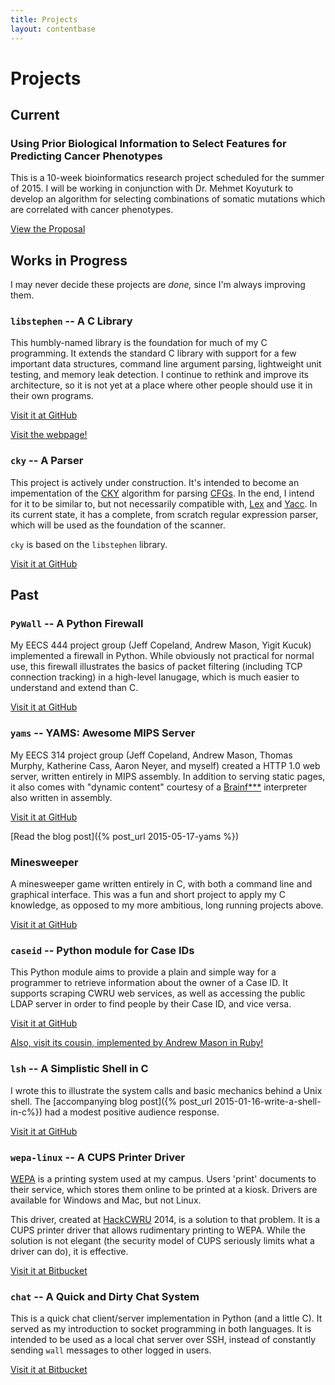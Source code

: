 ```yaml
---
title: Projects
layout: contentbase
---
```

# Projects

## Current

### Using Prior Biological Information to Select Features for Predicting Cancer Phenotypes

This is a 10-week bioinformatics research project scheduled for the summer
of 2015.  I will be working in conjunction with Dr. Mehmet Koyuturk to develop
an algorithm for selecting combinations of somatic mutations which are
correlated with cancer phenotypes.

[View the Proposal](https://dl.dropboxusercontent.com/u/24472738/proposal.pdf)

## Works in Progress

I may never decide these projects are *done,* since I'm always improving them.

### `libstephen` -- A C Library

This humbly-named library is the foundation for much of my C programming.  It
extends the standard C library with support for a few important data structures,
command line argument parsing, lightweight unit testing, and memory leak
detection.  I continue to rethink and improve its architecture, so it is not yet
at a place where other people should use it in their own programs.

[Visit it at GitHub](https://github.com/brenns10/libstephen)

[Visit the webpage!](/libstephen/)

### `cky` -- A Parser

This project is actively under construction.  It's intended to become an
impementation of the [CKY](http://en.wikipedia.org/wiki/CYK_algorithm) algorithm
for parsing [CFGs](//en.wikipedia.org/wiki/Context-free_grammar).  In the end, I
intend for it to be similar to, but not necessarily compatible with,
[Lex](http://en.wikipedia.org/wiki/Lex_(software)) and
[Yacc](http://en.wikipedia.org/wiki/Yacc).  In its current state, it has a
complete, from scratch regular expression parser, which will be used as the
foundation of the scanner.

`cky` is based on the `libstephen` library.

[Visit it at GitHub](https://github.com/brenns10/cky)

## Past

### `PyWall` -- A Python Firewall

My EECS 444 project group (Jeff Copeland, Andrew Mason, Yigit Kucuk) implemented
a firewall in Python.  While obviously not practical for normal use, this
firewall illustrates the basics of packet filtering (including TCP connection
tracking) in a high-level lanugage, which is much easier to understand and
extend than C.

[Visit it at GitHub](https://github.com/brenns10/pywall)

### `yams` -- YAMS: Awesome MIPS Server

My EECS 314 project group (Jeff Copeland, Andrew Mason, Thomas Murphy, Katherine
Cass, Aaron Neyer, and myself) created a HTTP 1.0 web server, written entirely
in MIPS assembly.  In addition to serving static pages, it also comes with
"dynamic content" courtesy of a
[Brainf***](https://en.wikipedia.org/wiki/Brainfuck) interpreter also written in
assembly.

[Visit it at GitHub](https://github.com/brenns10/yams)

[Read the blog post]({% post_url 2015-05-17-yams %})

### Minesweeper

A minesweeper game written entirely in C, with both a command line and graphical
interface.  This was a fun and short project to apply my C knowledge, as opposed
to my more ambitious, long running projects above.

[Visit it at GitHub](https://github.com/brenns10/minesweeper)

### `caseid` -- Python module for Case IDs

This Python module aims to provide a plain and simple way for a programmer to
retrieve information about the owner of a Case ID.  It supports scraping CWRU
web services, as well as accessing the public LDAP server in order to find
people by their Case ID, and vice versa.

[Visit it at GitHub](https://github.com/brenns10/caseid)

[Also, visit its cousin, implemented by Andrew Mason in Ruby!](https://github.com/ajm188/cwru_directory)

### `lsh` -- A Simplistic Shell in C

I wrote this to illustrate the system calls and basic mechanics behind a Unix
shell.  The [accompanying blog post]({% post_url 2015-01-16-write-a-shell-in-c%})
had a modest positive audience response.

[Visit it at GitHub](https://github.com/brenns10/lsh)

### `wepa-linux` -- A CUPS Printer Driver

[WEPA](https://www.wepanow.com/) is a printing system used at my campus.  Users
'print' documents to their service, which stores them online to be printed at a
kiosk.  Drivers are available for Windows and Mac, but not Linux.

This driver, created at [HackCWRU](//www.hackcwru.com/) 2014, is a solution to
that problem.  It is a CUPS printer driver that allows rudimentary printing to
WEPA.  While the solution is not elegant (the security model of CUPS seriously
limits what a driver can do), it is effective.

[Visit it at Bitbucket](//bitbucket.org/brenns10/wepa-linux)

### `chat` -- A Quick and Dirty Chat System

This is a quick chat client/server implementation in Python (and a little C).
It served as my introduction to socket programming in both languages.  It is
intended to be used as a local chat server over SSH, instead of constantly
sending `wall` messages to other logged in users.

[Visit it at Bitbucket](//bitbucket.org/brenns10/chat)
